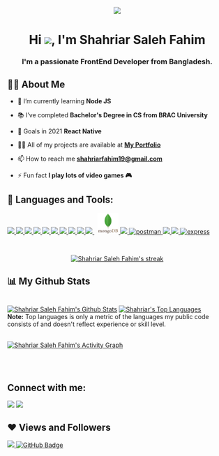 <p align="center"><img width="500px" height="auto" src="https://i.imgur.com/5AxnaBV.gif" /></p>

<h1 align="center">Hi <img src="https://raw.githubusercontent.com/MartinHeinz/MartinHeinz/master/wave.gif" width="30px">,  I'm Shahriar Saleh Fahim</h1>
<h3 align="center">I'm a passionate FrontEnd Developer from Bangladesh.</h3>

## 🙋‍♂️ About Me

- 🌱 I’m currently learning **Node JS**

- 📚 I’ve completed **Bachelor's Degree in CS from BRAC University**

- 🥅 Goals in 2021 **React Native**

- 👨‍💻 All of my projects are available at **[My Portfolio](https://shahriarfahim.web.app/)**

- 📫 How to reach me **shahriarfahim19@gmail.com**

- ⚡ Fun fact **I play lots of video games 🎮**

## 🚀 Languages and Tools:

<p align="left"> 
    <a href="https://reactjs.org/" target="_blank"> <img src="https://img.icons8.com/color/48/000000/react-native.png"/> </a>
    <a href="https://www.typescriptlang.org/" target="_blank"> <img src="https://img.icons8.com/color/48/000000/javascript.png"/> </a> 
     <a href="https://developer.mozilla.org/en-US/docs/Web/JavaScript" target="_blank"> <img src="https://img.icons8.com/color/48/000000/typescript.png"/> </a> 
    <a href="https://www.w3.org/html/" target="_blank"> <img src="https://img.icons8.com/color/48/000000/html-5.png"/> </a> 
    <a href="https://www.w3schools.com/css/" target="_blank"> <img src="https://img.icons8.com/color/48/000000/css3.png"/> </a> 
    <a href="https://tailwindcss.com/" target="_blank"> <img src="https://www.vectorlogo.zone/logos/tailwindcss/tailwindcss-ar21.svg"/> </a> 
    <a href="https://material-ui.com/" target="_blank"> <img src="https://img.icons8.com/color/48/000000/material-ui.png"/> </a> 
    <a href="https://sass-lang.com/" target="_blank"> <img src="https://img.icons8.com/color/48/000000/sass.png"/> </a> 
    <a href="https://getbootstrap.com" target="_blank"> <img src="https://img.icons8.com/color/48/000000/bootstrap.png"/> </a> 
    <a style="padding-right:8px;" href="https://nodejs.org" target="_blank"> <img src="https://img.icons8.com/color/48/000000/nodejs.png"/> </a> 
    <a href="https://www.mongodb.com/" target="_blank"> <img src="https://raw.githubusercontent.com/devicons/devicon/master/icons/mongodb/mongodb-original-wordmark.svg" alt="mongodb" width="48" height="48"/> </a> 
    <a href="https://firebase.google.com/" target="_blank"> <img src="https://img.icons8.com/color/48/000000/firebase.png"/> </a> 
    <a href="https://postman.com" target="_blank"> <img src="https://www.vectorlogo.zone/logos/getpostman/getpostman-icon.svg" alt="postman" width="45" height="45"/> </a>   
    <a href="https://git-scm.com/" target="_blank"> <img src="https://img.icons8.com/color/48/000000/git.png"/> </a> 
    <a href="https://redux.js.org" target="_blank"> <img src="https://img.icons8.com/color/48/000000/redux.png"/> </a>
    <a href="https://expressjs.com" target="_blank"> <img src="https://www.vectorlogo.zone/logos/expressjs/expressjs-ar21.svg" alt="express" /> </a>
</p>

<!-- [![React Badge](https://img.shields.io/badge/-React-61DBFB?style=for-the-badge&labelColor=black&logo=react&logoColor=61DBFB)](#)  [![Javascript Badge](https://img.shields.io/badge/-Javascript-F0DB4F?style=for-the-badge&labelColor=black&logo=javascript&logoColor=F0DB4F)](#) [![Typescript Badge](https://img.shields.io/badge/-Typescript-007acc?style=for-the-badge&labelColor=black&logo=typescript&logoColor=007acc)](#) [![Nodejs Badge](https://img.shields.io/badge/-Nodejs-3C873A?style=for-the-badge&labelColor=black&logo=node.js&logoColor=3C873A)](#) [![GraphQL Badge](https://img.shields.io/badge/-GraphQl-e535ab?style=for-the-badge&labelColor=black&logo=node.js&logoColor=e535ab)](#) -->
<br/>

<p align="center">
    <a href="https://github.com/Fahim04blue/github-readme-streak-stats">
        <img title="🔥 Get streak stats for your profile at git.io/streak-stats" alt="Shahriar Saleh Fahim's streak" src="https://github-readme-streak-stats.herokuapp.com/?user=Fahim04blue&theme=tokyonight&hide_border=true&stroke=0000"/>
    </a>
</p>

## 📊 My Github Stats

  <br/>
    <a href="https://github.com/Fahim04blue/github-readme-stats"><img alt="Shahriar Saleh Fahim's Github Stats" src="https://github-readme-stats.vercel.app/api?username=Fahim04blue&show_icons=true&count_private=true&theme=tokyonight&hide_border=true&bg_color=0D1117" /></a>
  <a href="https://github.com/Fahim04blue/github-readme-stats"><img alt="Shahriar's Top Languages" src="https://github-readme-stats.vercel.app/api/top-langs/?username=Fahim04blue&langs_count=8&count_private=true&layout=compact&theme=tokyonight&hide_border=true&bg_color=0D1117" /></a>
  <br/>
  <b>Note:</b> Top languages is only a metric of the languages my public code consists of and doesn't reflect experience or skill level.

<br/>
<br/>

<a href="https://github.com/Fahim04blue/github-readme-activity-graph"><img alt="Shahriar Saleh Fahim's Activity Graph" src="https://activity-graph.herokuapp.com/graph?username=Fahim04blue&theme=xcode&hide_border=true" /></a>

<br/>
<br/>

## Connect with me:

<p align="left">

<a href = "https://www.linkedin.com/in/shahriarfahim04/"><img src="https://img.icons8.com/fluent/48/000000/linkedin.png"/></a>
<a href = "https://dev.to/fahim04blue"><img src="https://www.vectorlogo.zone/logos/devto/devto-ar21.svg"/></a>

</p>

## ❤ Views and Followers

<a href="https://github.com/Meghna-DAS/github-profile-views-counter">
    <img src="https://komarev.com/ghpvc/?username=Fahim04blue">
</a>
<a href="https://github.com/Fahim04blue?tab=followers"><img src="https://img.shields.io/github/followers/Fahim04blue?label=Followers&style=social" alt="GitHub Badge"></a>

